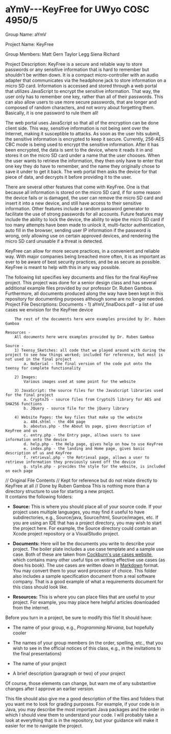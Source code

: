 aYmV---KeyFree for UWyo COSC 4950/5
====================================

Group Name: aYmV

Project Name: KeyFree

Group Members:
	Matt Gern
	Taylor Legg
	Siena Richard

Project Description:
KeyFree is a secure and reliable way to store passwords or any sensitive information that is hard to remember but shouldn't be written down. It is a compact micro-controller with an audio adapter that  communicates via the headphone jack to store information on a micro SD card. Information is accessed and stored through a web portal that utilizes JavaScript to encrypt the sensitive information. That way, the user only has to remember one key, rather than all of their passwords. This can also allow users to use more secure passwords, that are longer and composed of random characters, and not worry about forgetting them. Basically, it is one password to rule them all!

The web portal uses JavaScript so that all of the encryption can be done client side. This way, sensitive information is not being sent over the Internet, making it susceptible to attacks. As soon as the user hits submit, the sensitive information is encrypted to keep it secure. Currently, 256-AES CBC mode is being used to encrypt the sensitive information. After it has been encrypted, the data is sent to the device, where it reads it in and stores it on the micro SD card under a name that the user chooses. When the user wants to retrieve the information, they then only have to enter that one key they do have to remember, and the name they originally chose to save it under to get it back. The web portal then asks the device for that piece of data, and decrypts it before providing it to the user. 

There are several other features that come with KeyFree. One is that because all information is stored on the micro SD card, if for some reason the device fails or is damaged, the user can remove the micro SD card and insert it into a new device, and still have access to their sensitive information. Other features include a random password generator to facilitate the use of strong passwords for all accounts. Future features may include the ability to lock the device, the ability to wipe the micro SD card if too many attempts have been made to unlock it, multi-factor authentication, auto fill in the browser, sending user IP information if the password is wrong, only allowing use on certain approved devices, and rendering the micro SD card unusable if a threat is detected.

KeyFree can allow for more secure practices, in a convenient and reliable way. With major companies being breached more often, it is as important as ever to be aware of best security practices, and be as secure as possible. KeyFree is meant to help with this in any way possible.

The following list specifies key documents and files for the final KeyFree project. This project was done for a senior design class and has several additional example files provided by our professor Dr. Ruben Gamboa. Furthermore, all documents produced along the way have been kept in this repository for documenting purposes although some are no longer needed.
Project File Descriptions:
	Documents - 
		1) aYmV_finalDocs.pdf - a list of use cases we envision for the KeyFree device
		
		The rest of the documents here were examples provided by Dr. Ruben Gamboa

	Resources - 
		All documents here were examples provided by Dr. Ruben Gamboa

	Source - 
		1) Teensy_Sketches: all code that we played around with during the project to see how things worked; included for reference, but most is not used in the final project
			a. NoSerial - the final version of the code put onto the teensy for complete functionality

		2) Images: 
			Various images used at some point for the website			
		
		3) JavaScript: the source files for the JavaScript libraries used for the final project
			a. CryptoJS - source files from CryptoJS library for AES and SHA256 functions
			b. JQuery - source file for the jQuery library

		4) Website Pages: the key files that make up the website
			a. 404.shtml - the 404 page
			b. aboutus.php - the About Us page, gives description of KeyFree and us
			c. entry.php - the Entry page, allows users to save information onto the device
			d. help.php - the Help page, gives help on how to use KeyFree
			e. index.php - the landing and Home page, gives basic description of us and KeyFree
			f. retrieval.php - the Retrieval page, allows a user to retrieve information they previously saved off the device
			g. style.php - provides the style for the website, is included on each page



// Original File Contents 
// Kept for reference but do not relate directly to KeyFree at all
// Done by Ruben Gamboa
This is nothing more than a directory structure to use for starting a new project.  
It contains the following folders:

* **Source:** This is where you should place all of your source code.  If your project
  uses multiple languages, you may find it useful to have subdirectories, e.g.,
  Source/java, Source/html, Source/images, etc.  If you are using an IDE that has
  a project directory, you may wish to start the project here.  For example, the
  Source directory could contain an Xcode project repository or a VisualStudio
  project.

* **Documents:** Here will be the documents you write to describe your project.  The
  boiler plate includes a use case template and a sample use case.  Both of these
  are taken from [Cockburn's use cases website][1], which contains many other useful tips
  on writing effective use cases (as does his book).  The use cases are written
  down in [Markdown][2] format.  You may convert them to your word processor of
  choice.  This folder also includes a sample specification document from a real
  software company.  That is a good example of what a requirements document for this
  class should look like.

* **Resources:** This is where you can place files that are useful to your project.
  For example, you may place here helpful articles downloaded from the internet.

Before you turn in a project, be sure to modify this file!  It should have:

* The name of your group, e.g., *Programming Nirvana*, but hopefully cooler

* The names of your group members (in the order, spelling, etc., that you wish to see 
  in the official notices of this class, e.g., in the invitations to the final presentations)

* The name of your project

* A brief description (paragraph or two) of your project

Of course, those elements can change, but warn me of any substantive changes after I
approve an earlier version.

This file should also give me a good description of the files and folders that you want 
me to look for grading purposes.  For example, if your code is in Java, you may describe 
the most important Java packages and the order in which I should view them to understand 
your code.  I will probably take a look at everything that is in the repository, but your
guidance will make it easier for me to navigate the project.
  
[1]: http://alistair.cockburn.us/Basic+use+case+template "Alistair Cockburn on Use Cases"
[2]: http://daringfireball.net/projects/markdown/ "Markdown Documentation"
